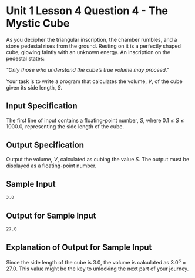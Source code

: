 # Unit 1 Lesson 4 Question 4 - The Mystic Cube

As you decipher the triangular inscription, the chamber rumbles, and a stone pedestal rises from the ground. Resting on it is a perfectly shaped cube, glowing faintly with an unknown energy. An inscription on the pedestal states:  

*"Only those who understand the cube’s true volume may proceed."*  

Your task is to write a program that calculates the volume, $V$, of the cube given its side length, $S$.  

## Input Specification  

The first line of input contains a floating-point number, $S$, where $0.1 \leq S \leq 1000.0$, representing the side length of the cube.  

## Output Specification  

Output the volume, $V$, calculated as cubing the value $S$. The output must be displayed as a floating-point number.  

## Sample Input

```
3.0
```

## Output for Sample Input

```
27.0
```

## Explanation of Output for Sample Input  

Since the side length of the cube is $3.0$, the volume is calculated as $3.0^3 = 27.0$.
This value might be the key to unlocking the next part of your journey.